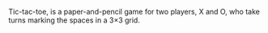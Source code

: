 Tic-tac-toe, is a paper-and-pencil game for two players, X and O, who take turns marking the spaces in a 3×3 grid.